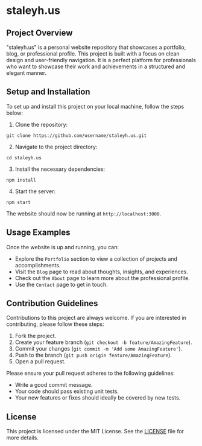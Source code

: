 # staleyh.us

## Project Overview

"staleyh.us" is a personal website repository that showcases a portfolio, blog, or professional profile. This project is built with a focus on clean design and user-friendly navigation. It is a perfect platform for professionals who want to showcase their work and achievements in a structured and elegant manner.

## Setup and Installation

To set up and install this project on your local machine, follow the steps below:

1. Clone the repository:

```
git clone https://github.com/username/staleyh.us.git
```

2. Navigate to the project directory:

```
cd staleyh.us
```

3. Install the necessary dependencies:

```
npm install
```

4. Start the server:

```
npm start
```

The website should now be running at `http://localhost:3000`.

## Usage Examples

Once the website is up and running, you can:

- Explore the `Portfolio` section to view a collection of projects and accomplishments.
- Visit the `Blog` page to read about thoughts, insights, and experiences.
- Check out the `About` page to learn more about the professional profile.
- Use the `Contact` page to get in touch.

## Contribution Guidelines

Contributions to this project are always welcome. If you are interested in contributing, please follow these steps:

1. Fork the project.
2. Create your feature branch (`git checkout -b feature/AmazingFeature`).
3. Commit your changes (`git commit -m 'Add some AmazingFeature'`).
4. Push to the branch (`git push origin feature/AmazingFeature`).
5. Open a pull request.

Please ensure your pull request adheres to the following guidelines:

- Write a good commit message.
- Your code should pass existing unit tests.
- Your new features or fixes should ideally be covered by new tests.

## License

This project is licensed under the MIT License. See the [LICENSE](LICENSE) file for more details.